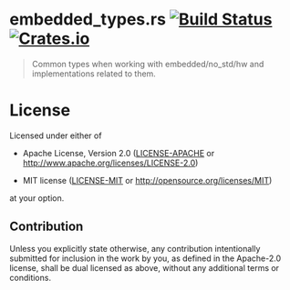 # embedded_types.rs [![Build Status](https://travis-ci.org/kjetilkjeka/embedded_types.rs.svg?branch=master)](https://travis-ci.org/kjetilkjeka/embedded_types.rs) [![Crates.io](https://img.shields.io/crates/v/embedded_types.svg)](https://crates.io/crates/embedded_types)

> Common types when working with embedded/no_std/hw and implementations related to them.

# License

Licensed under either of

- Apache License, Version 2.0 ([LICENSE-APACHE](LICENSE-APACHE) or
  http://www.apache.org/licenses/LICENSE-2.0)

- MIT license ([LICENSE-MIT](LICENSE-MIT) or http://opensource.org/licenses/MIT)

at your option.

## Contribution

Unless you explicitly state otherwise, any contribution intentionally submitted
for inclusion in the work by you, as defined in the Apache-2.0 license, shall be
dual licensed as above, without any additional terms or conditions.
